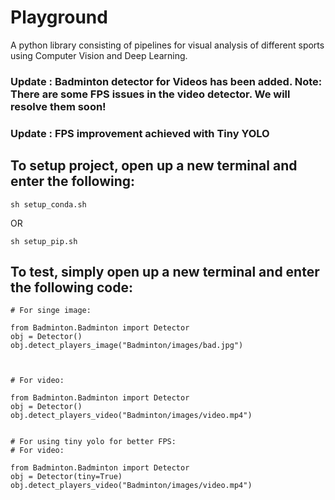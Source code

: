 # Playground
A python library consisting of pipelines for visual analysis of different sports using Computer Vision and Deep Learning.

### Update : Badminton detector for Videos has been added. Note: There are some FPS issues in the video detector. We will resolve them soon!

### Update : FPS improvement achieved with Tiny YOLO

## To setup project, open up a new terminal and enter the following:
```
sh setup_conda.sh
```
OR
```
sh setup_pip.sh
```

## To test, simply open up a new terminal and enter the following code:
```
# For singe image:

from Badminton.Badminton import Detector
obj = Detector()
obj.detect_players_image("Badminton/images/bad.jpg")



# For video:

from Badminton.Badminton import Detector
obj = Detector()
obj.detect_players_video("Badminton/images/video.mp4")


# For using tiny yolo for better FPS:
# For video:

from Badminton.Badminton import Detector
obj = Detector(tiny=True)
obj.detect_players_video("Badminton/images/video.mp4")

```
